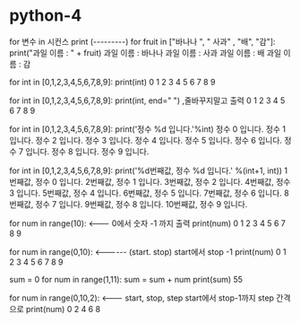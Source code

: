 # python-4
for 변수 in 시컨스
 print (---------)
 for fruit in ["바나나 ", " 사과" , "배", "감"]:
	print("과일 이름 : " + fruit)
과일 이름 : 바나나
과일 이름 : 사과
과일 이름 : 배
과일 이름 : 감

for int in [0,1,2,3,4,5,6,7,8,9]:
	print(int)
0
1
2
3
4
5
6
7
8
9

for int in [0,1,2,3,4,5,6,7,8,9]:
	print(int, end=" ") ,줄바꾸지말고 출력
0 1 2 3 4 5 6 7 8 9 

for int in [0,1,2,3,4,5,6,7,8,9]:
	print('정수 %d 입니다.'%int)
정수 0 입니다.
정수 1 입니다.
정수 2 입니다.
정수 3 입니다.
정수 4 입니다.
정수 5 입니다.
정수 6 입니다.
정수 7 입니다.
정수 8 입니다.
정수 9 입니다.


for int in [0,1,2,3,4,5,6,7,8,9]:
	print('%d번째값, 정수 %d 입니다.' %(int+1, int))
1번째값, 정수 0 입니다.
2번째값, 정수 1 입니다.
3번째값, 정수 2 입니다.
4번째값, 정수 3 입니다.
5번째값, 정수 4 입니다.
6번째값, 정수 5 입니다.
7번째값, 정수 6 입니다.
8번째값, 정수 7 입니다.
9번째값, 정수 8 입니다.
10번째값, 정수 9 입니다.

for num in range(10):   <--- 0에서 숫자 -1 까지 출력
	print(num)
0
1
2
3
4
5
6
7
8
9

for num in range(0,10):   <------ (start. stop) start에서  stop -1 
	print(num)
0
1
2
3
4
5
6
7
8
9

sum = 0
for num in range(1,11):
    sum = sum + num
print(sum)
55

for num in range(0,10,2):  <--- start, stop, step   start에서 stop-1까지 step 간격으로
    print(num)
0
2
4
6
8 
    

